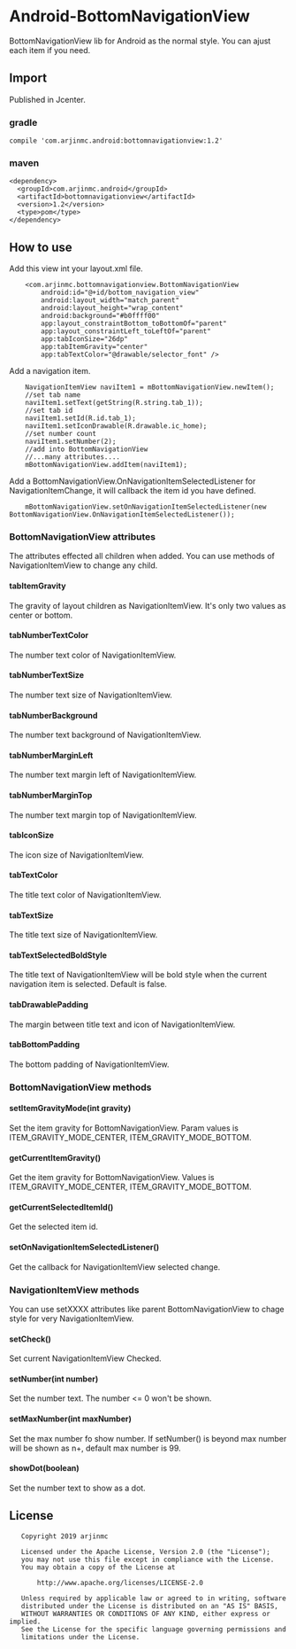 # Android-BottomNavigationView
BottomNavigationView lib for Android as the normal style. You can ajust each item if you need.

## Import
Published in Jcenter.

### gradle 
```
compile 'com.arjinmc.android:bottomnavigationview:1.2'
```

### maven
```
<dependency>
  <groupId>com.arjinmc.android</groupId>
  <artifactId>bottomnavigationview</artifactId>
  <version>1.2</version>
  <type>pom</type>
</dependency>
```

## How to use
Add this view int your layout.xml file.
```
    <com.arjinmc.bottomnavigationview.BottomNavigationView
        android:id="@+id/bottom_navigation_view"
        android:layout_width="match_parent"
        android:layout_height="wrap_content"
        android:background="#b0ffff00"
        app:layout_constraintBottom_toBottomOf="parent"
        app:layout_constraintLeft_toLeftOf="parent"
        app:tabIconSize="26dp"
        app:tabItemGravity="center"
        app:tabTextColor="@drawable/selector_font" />
```

Add a navigation item.
```
    NavigationItemView naviItem1 = mBottomNavigationView.newItem();
    //set tab name
    naviItem1.setText(getString(R.string.tab_1));
    //set tab id
    naviItem1.setId(R.id.tab_1);
    naviItem1.setIconDrawable(R.drawable.ic_home);
    //set number count
    naviItem1.setNumber(2);
    //add into BottomNavigationView
    //...many attributes....
    mBottomNavigationView.addItem(naviItem1);
```
Add a BottomNavigationView.OnNavigationItemSelectedListener for NavigationItemChange, it will callback the item id you have defined.
```
    mBottomNavigationView.setOnNavigationItemSelectedListener(new BottomNavigationView.OnNavigationItemSelectedListener());
```

### BottomNavigationView attributes
The attributes effected all children when added. You can use methods of NavigationItemView to change any child.

#### tabItemGravity
The gravity of layout children as NavigationItemView. It's only two values as center or  bottom.

#### tabNumberTextColor
The number text color of NavigationItemView.

#### tabNumberTextSize
The number text size of NavigationItemView.

#### tabNumberBackground
The number text  background of NavigationItemView.

#### tabNumberMarginLeft
The number text margin left of NavigationItemView.

#### tabNumberMarginTop
The number text margin top of NavigationItemView.

#### tabIconSize
The icon size of NavigationItemView.

#### tabTextColor  
The title text color of NavigationItemView.

#### tabTextSize
The title text size of NavigationItemView.

#### tabTextSelectedBoldStyle
The title text of NavigationItemView will be bold style when the current navigation item is selected. Default is false.

#### tabDrawablePadding
The margin between title text and icon of NavigationItemView.

#### tabBottomPadding
The bottom padding of NavigationItemView.

### BottomNavigationView methods

#### setItemGravityMode(int gravity) 
Set the item gravity for BottomNavigationView. Param values is ITEM_GRAVITY_MODE_CENTER, ITEM_GRAVITY_MODE_BOTTOM.

#### getCurrentItemGravity() 
Get the item gravity for BottomNavigationView. Values is ITEM_GRAVITY_MODE_CENTER, ITEM_GRAVITY_MODE_BOTTOM.

#### getCurrentSelectedItemId()
Get the selected item id.

#### setOnNavigationItemSelectedListener()
Get the callback for NavigationItemView selected change.

### NavigationItemView methods
You can use setXXXX attributes like parent BottomNavigationView to chage style for very NavigationItemView.

#### setCheck()
Set current NavigationItemView Checked.

#### setNumber(int number)
Set the number text. The number <= 0 won't be  shown.

#### setMaxNumber(int maxNumber)
Set the max number fo show number. If setNumber() is beyond max number will be shown as n+, default max number is 99.

#### showDot(boolean)
Set the number text to show as a dot.

## License
```
   Copyright 2019 arjinmc
   
   Licensed under the Apache License, Version 2.0 (the "License");
   you may not use this file except in compliance with the License.
   You may obtain a copy of the License at

       http://www.apache.org/licenses/LICENSE-2.0

   Unless required by applicable law or agreed to in writing, software
   distributed under the License is distributed on an "AS IS" BASIS,
   WITHOUT WARRANTIES OR CONDITIONS OF ANY KIND, either express or implied.
   See the License for the specific language governing permissions and
   limitations under the License.
```





